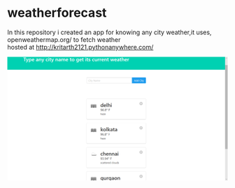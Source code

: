 # weatherforecast
In this repository i created an app for knowing any city weather,it uses, openweathermap.org/  to fetch weather
<br>
hosted at
http://kritarth2121.pythonanywhere.com/
<br>

<img src="https://github.com/kritarth2121/weatherforecast/blob/master/Screenshot%20(176).png">
